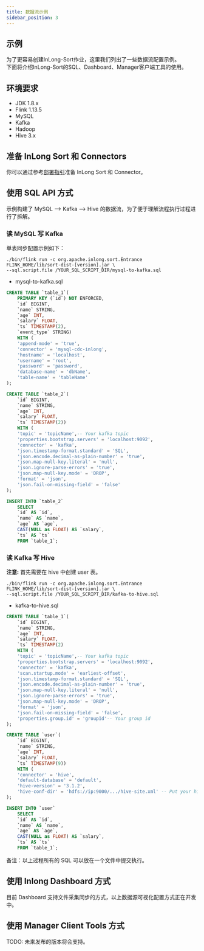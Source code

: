 ```yaml
---
title: 数据流示例
sidebar_position: 3
---
```


## 示例

为了更容易创建InLong-Sort作业，这里我们列出了一些数据流配置示例。  
下面将介绍InLong-Sort的SQL、Dashboard、Manager客户端工具的使用。

## 环境要求
- JDK 1.8.x
- Flink 1.13.5
- MySQL
- Kafka
- Hadoop
- Hive 3.x

## 准备 InLong Sort 和 Connectors
你可以通过参考[部署指引](quick_start.md)准备 InLong Sort 和 Connector。

## 使用 SQL API 方式

示例构建了 MySQL --> Kafka --> Hive 的数据流，为了便于理解流程执行过程进行了拆解。

### 读 MySQL 写 Kafka 

单表同步配置示例如下：

```shell
./bin/flink run -c org.apache.inlong.sort.Entrance FLINK_HOME/lib/sort-dist-[version].jar \
--sql.script.file /YOUR_SQL_SCRIPT_DIR/mysql-to-kafka.sql
```

* mysql-to-kafka.sql

```sql
CREATE TABLE `table_1`(
    PRIMARY KEY (`id`) NOT ENFORCED,
    `id` BIGINT,
    `name` STRING,
    `age` INT,
    `salary` FLOAT,
    `ts` TIMESTAMP(2),
    `event_type` STRING)
    WITH (
    'append-mode' = 'true',
    'connector' = 'mysql-cdc-inlong',
    'hostname' = 'localhost',
    'username' = 'root',
    'password' = 'password',
    'database-name' = 'dbName',
    'table-name' = 'tableName'
);

CREATE TABLE `table_2`(
    `id` BIGINT,
    `name` STRING,
    `age` INT,
    `salary` FLOAT,
    `ts` TIMESTAMP(2))
    WITH (
    'topic' = 'topicName',-- Your kafka topic
    'properties.bootstrap.servers' = 'localhost:9092',
    'connector' = 'kafka',
    'json.timestamp-format.standard' = 'SQL',
    'json.encode.decimal-as-plain-number' = 'true',
    'json.map-null-key.literal' = 'null',
    'json.ignore-parse-errors' = 'true',
    'json.map-null-key.mode' = 'DROP',
    'format' = 'json',
    'json.fail-on-missing-field' = 'false'
);

INSERT INTO `table_2` 
    SELECT 
    `id` AS `id`,
    `name` AS `name`,
    `age` AS `age`,
    CAST(NULL as FLOAT) AS `salary`,
    `ts` AS `ts`
    FROM `table_1`;

```

### 读 Kafka 写 Hive

**注意:**  首先需要在 hive 中创建 user 表。

```shell
./bin/flink run -c org.apache.inlong.sort.Entrance FLINK_HOME/lib/sort-dist-[version].jar \
--sql.script.file /YOUR_SQL_SCRIPT_DIR/kafka-to-hive.sql
```
* kafka-to-hive.sql

```sql
CREATE TABLE `table_1`(
    `id` BIGINT,
    `name` STRING,
    `age` INT,
    `salary` FLOAT,
    `ts` TIMESTAMP(2)
    WITH (
    'topic' = 'topicName',-- Your kafka topic
    'properties.bootstrap.servers' = 'localhost:9092',
    'connector' = 'kafka',
    'scan.startup.mode' = 'earliest-offset',
    'json.timestamp-format.standard' = 'SQL',
    'json.encode.decimal-as-plain-number' = 'true',
    'json.map-null-key.literal' = 'null',
    'json.ignore-parse-errors' = 'true',
    'json.map-null-key.mode' = 'DROP',
    'format' = 'json',
    'json.fail-on-missing-field' = 'false',
    'properties.group.id' = 'groupId'-- Your group id
);

CREATE TABLE `user`(
    `id` BIGINT,
    `name` STRING,
    `age` INT,
    `salary` FLOAT,
    `ts` TIMESTAMP(9))
    WITH (
    'connector' = 'hive',
    'default-database' = 'default',
    'hive-version' = '3.1.2',
    'hive-conf-dir' = 'hdfs://ip:9000/.../hive-site.xml' -- Put your hive-site.xml into HDFS
);

INSERT INTO `user` 
    SELECT 
    `id` AS `id`,
    `name` AS `name`,
    `age` AS `age`,
    CAST(NULL as FLOAT) AS `salary`,
    `ts` AS `ts`
    FROM `table_1`;

```
备注：以上过程所有的 SQL 可以放在一个文件中提交执行。

## 使用 Inlong Dashboard 方式

目前 Dashboard 支持文件采集同步的方式，以上数据源可视化配置方式正在开发中。

## 使用 Manager Client Tools 方式

TODO: 未来发布的版本将会支持。

